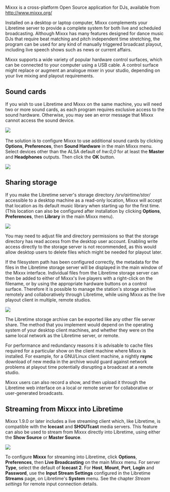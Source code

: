 Mixxx is a cross-platform Open Source application for DJs, available from <http://www.mixxx.org/>

Installed on a desktop or laptop computer, Mixxx complements your Libretime server to provide a complete system for both live and scheduled broadcasting. Although Mixxx has many features designed for dance music DJs that require beat matching and pitch independent time stretching, the program can be used for any kind of manually triggered broadcast playout, including live speech shows such as news or current affairs.

Mixxx supports a wide variety of popular hardware control surfaces, which can be connected to your computer using a USB cable. A control surface might replace or augment an analogue mixer in your studio, depending on your live mixing and playout requirements.

Sound cards
-----------

If you wish to use Libretime and Mixxx on the same machine, you will need two or more sound cards, as each program requires exclusive access to the sound hardware. Otherwise, you may see an error message that Mixxx cannot access the sound device.

![](static/Screenshot374-Mixxx-soundcard_busy.png) 

The solution is to configure Mixxx to use additional sound cards by clicking **Options**, **Preferences**, then **Sound Hardware** in the main Mixxx menu. Select devices other than the ALSA default of *hw:0,0* for at least the **Master** and **Headphones** outputs. Then click the **OK** button.

![](static/Screenshot375-Mixxx_sound_hardware.png)

Sharing storage
---------------

If you make the Libretime server's storage directory */srv/airtime/stor/* accessible to a desktop machine as a read-only location, Mixxx will accept that location as its default music library when starting up for the first time. (This location can also be configured after installation by clicking **Options**, **Preferences**, then **Library** in the main Mixxx menu).

![](static/Screenshot103-Mixxx_Preferences.png)

You may need to adjust file and directory permissions so that the storage directory has read access from the desktop user account. Enabling write access directly to the storage server is not recommended, as this would allow desktop users to delete files which might be needed for playout later.

If the filesystem path has been configured correctly, the metadata for the files in the Libretime storage server will be displayed in the main window of the Mixxx interface. Individual files from the Libretime storage server can then be added to either of Mixxx's live players with a right-click on the filename, or by using the appropriate hardware buttons on a control surface. Therefore it is possible to manage the station's storage archive remotely and collaboratively through Libretime, while using Mixxx as the live playout client in multiple, remote studios.

![](static/Screenshot102-Mixxx_with-Airtime_storage.png)

The Libretime storage archive can be exported like any other file server share. The method that you implement would depend on the operating system of your desktop client machines, and whether they were on the same local network as the Libretime server, or remote.

For performance and redundancy reasons it is advisable to cache files required for a particular show on the client machine where Mixxx is installed. For example, for a GNU/Linux client machine, a nightly **rsync** download of new media in the archive would guard against network problems at playout time potentially disrupting a broadcast at a remote studio.

Mixxx users can also record a show, and then upload it through the Libretime web interface on a local or remote server for collaborative or user-generated broadcasts.

Streaming from Mixxx into Libretime
---------------------------------

Mixxx 1.9.0 or later includes a live streaming client which, like Libretime, is compatible with the **Icecast** and **SHOUTcast** media servers. This feature can also be used to stream from Mixxx directly into Libretime, using either the **Show Source** or **Master Source**.

![](static/Screenshot369-Mixxx_streaming_preferences.png)

To configure **Mixxx** for streaming into Libretime, click **Options**, **Preferences**, then **Live Broadcasting** on the main Mixxx menu. For server **Type**, select the default of **Icecast 2**. For **Host**, **Mount**, **Port**, **Login** and **Password**, use the **Input Stream Settings** configured in the Libretime **Streams** page, on Libretime's **System** menu. See the chapter *Stream settings* for remote input connection details.
